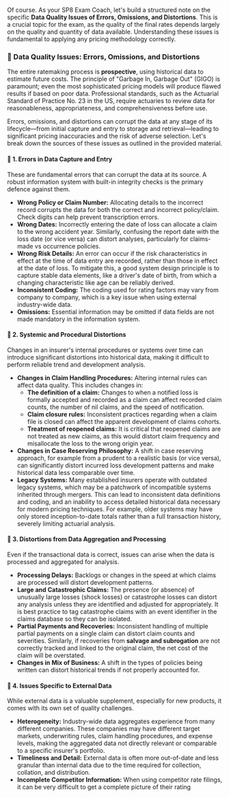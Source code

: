 Of course. As your SP8 Exam Coach, let's build a structured note on the specific **Data Quality Issues of Errors, Omissions, and Distortions**. This is a crucial topic for the exam, as the quality of the final rates depends largely on the quality and quantity of data available. Understanding these issues is fundamental to applying any pricing methodology correctly.

### **📗 Data Quality Issues: Errors, Omissions, and Distortions**

The entire ratemaking process is **prospective**, using historical data to estimate future costs. The principle of "Garbage In, Garbage Out" (GIGO) is paramount; even the most sophisticated pricing models will produce flawed results if based on poor data. Professional standards, such as the Actuarial Standard of Practice No. 23 in the US, require actuaries to review data for reasonableness, appropriateness, and comprehensiveness before use.

Errors, omissions, and distortions can corrupt the data at any stage of its lifecycle—from initial capture and entry to storage and retrieval—leading to significant pricing inaccuracies and the risk of adverse selection. Let's break down the sources of these issues as outlined in the provided material.

#### **🔹 1\. Errors in Data Capture and Entry**

These are fundamental errors that can corrupt the data at its source. A robust information system with built-in integrity checks is the primary defence against them.

* **Wrong Policy or Claim Number:** Allocating details to the incorrect record corrupts the data for both the correct and incorrect policy/claim. Check digits can help prevent transcription errors.  
* **Wrong Dates:** Incorrectly entering the date of loss can allocate a claim to the wrong accident year. Similarly, confusing the report date with the loss date (or vice versa) can distort analyses, particularly for claims-made vs occurrence policies.  
* **Wrong Risk Details:** An error can occur if the risk characteristics in effect at the time of data entry are recorded, rather than those in effect at the date of loss. To mitigate this, a good system design principle is to capture stable data elements, like a driver's date of birth, from which a changing characteristic like age can be reliably derived.  
* **Inconsistent Coding:** The coding used for rating factors may vary from company to company, which is a key issue when using external industry-wide data.  
* **Omissions:** Essential information may be omitted if data fields are not made mandatory in the information system.

#### **🔹 2\. Systemic and Procedural Distortions**

Changes in an insurer's internal procedures or systems over time can introduce significant distortions into historical data, making it difficult to perform reliable trend and development analysis.

* **Changes in Claim Handling Procedures:** Altering internal rules can affect data quality. This includes changes in:  
  * **The definition of a claim:** Changes to when a notified loss is formally accepted and recorded as a claim can affect recorded claim counts, the number of nil claims, and the speed of notification.  
  * **Claim closure rules:** Inconsistent practices regarding when a claim file is closed can affect the apparent development of claims cohorts.  
  * **Treatment of reopened claims:** It is critical that reopened claims are not treated as new claims, as this would distort claim frequency and misallocate the loss to the wrong origin year.  
* **Changes in Case Reserving Philosophy:** A shift in case reserving approach, for example from a prudent to a realistic basis (or vice versa), can significantly distort incurred loss development patterns and make historical data less comparable over time.  
* **Legacy Systems:** Many established insurers operate with outdated legacy systems, which may be a patchwork of incompatible systems inherited through mergers. This can lead to inconsistent data definitions and coding, and an inability to access detailed historical data necessary for modern pricing techniques. For example, older systems may have only stored inception-to-date totals rather than a full transaction history, severely limiting actuarial analysis.

#### **🔹 3\. Distortions from Data Aggregation and Processing**

Even if the transactional data is correct, issues can arise when the data is processed and aggregated for analysis.

* **Processing Delays:** Backlogs or changes in the speed at which claims are processed will distort development patterns.  
* **Large and Catastrophic Claims:** The presence (or absence) of unusually large losses (shock losses) or catastrophe losses can distort any analysis unless they are identified and adjusted for appropriately. It is best practice to tag catastrophe claims with an event identifier in the claims database so they can be isolated.  
* **Partial Payments and Recoveries:** Inconsistent handling of multiple partial payments on a single claim can distort claim counts and severities. Similarly, if recoveries from **salvage and subrogation** are not correctly tracked and linked to the original claim, the net cost of the claim will be overstated.  
* **Changes in Mix of Business:** A shift in the types of policies being written can distort historical trends if not properly accounted for.

#### **🔹 4\. Issues Specific to External Data**

While external data is a valuable supplement, especially for new products, it comes with its own set of quality challenges.

* **Heterogeneity:** Industry-wide data aggregates experience from many different companies. These companies may have different target markets, underwriting rules, claim handling procedures, and expense levels, making the aggregated data not directly relevant or comparable to a specific insurer's portfolio.  
* **Timeliness and Detail:** External data is often more out-of-date and less granular than internal data due to the time required for collection, collation, and distribution.  
* **Incomplete Competitor Information:** When using competitor rate filings, it can be very difficult to get a complete picture of their rating

